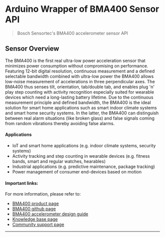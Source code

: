 # Arduino Wrapper of BMA400 Sensor API

> Bosch Sensortec's BMA400 accelerometer sensor API

## Sensor Overview
The BMA400 is the first real ultra-low power acceleration sensor that minimizes power consumption without compromising on performance. Featuring 12-bit digital resolution, continuous measurement and a defined selectable bandwidth combined with ultra-low power the BMA400 allows low-noise measurement of accelerations in three perpendicular axes. The BMA400 thus senses tilt, orientation, tab/double tab, and enables plug 'n' play step counting with activity recognition especially suited for wearable devices which need a long-lasting battery lifetime. 
Due to the continuous measurement principle and defined bandwidth, the BMA400 is the ideal solution for smart home applications such as smart indoor climate systems and smart home security systems. 
In the latter, the BMA400 can distinguish between real alarm situations (like broken glass) and false signals coming from random vibrations thereby avoiding false alarms.

#### Applications

- IoT and smart home applications (e.g. indoor climate systems, security systems)
- Activity tracking and step counting in wearable devices (e.g. fitness bands, smart and regular watches, hearables)
- Industrial applications (e.g. predictive maintenance, package tracking)
- Power management of consumer end-devices based on motion


#### Important links:
For more information, please refer to: 

- [BMA400 product page](https://www.bosch-sensortec.com/bst/products/all_products/bma400_1) 
- [BMA400 github page](https://github.com/BoschSensortec/BMA400-API)
- [BMA400 accelerometer design guide](https://community.bosch-sensortec.com/t5/Knowledge-base/BMA400-accelerometer-design-guide/ta-p/7397)
- [Knowledge base page](https://community.bosch-sensortec.com/t5/Knowledge-base/tkb-p/bst_community-mems-tkb)
- [Community support page](https://community.bosch-sensortec.com)

------------
